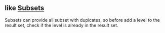 ## like [Subsets](../subsets)

Subsets can provide all subset with dupicates, so before add a level to the result set, check if the level is already in the result set.
